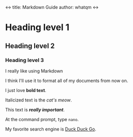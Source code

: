 <->
title: Markdown Guide
author: whatqm
<->

# Heading level 1

## Heading level 2

### Heading level 3

I really like using Markdown

I think I'll use it to format all of my documents from now on.

I just love **bold text**.

Italicized text is the *cat's meow*.

This text is ***really important***.

At the command prompt, type `nano`.

My favorite search engine is [Duck Duck Go](https://duckduckgo.com "The best search engine for privacy").